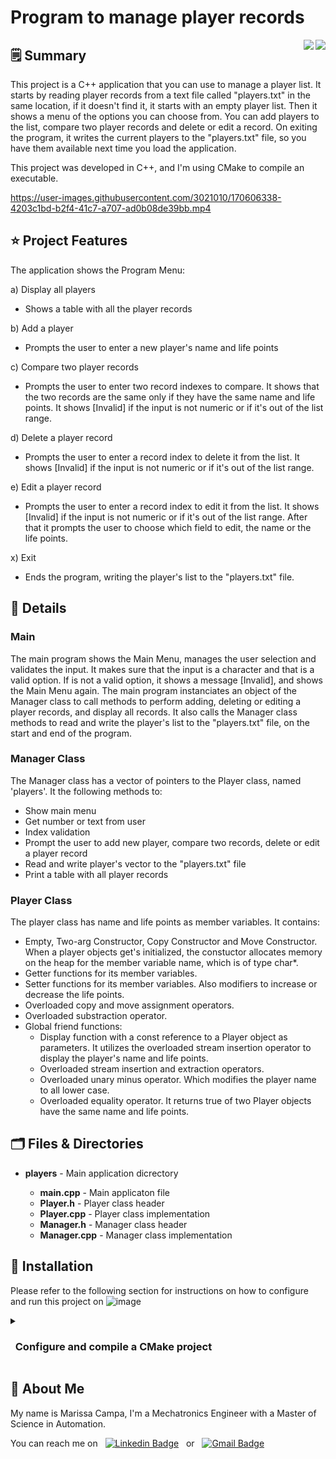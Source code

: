 # Program to manage player records #
<img align="right" src="https://img.shields.io/badge/C%2B%2B-00599C?style=for-the-badge&logo=c%2B%2B&logoColor=white"/>
<img align="right" src="https://img.shields.io/badge/CMake-064F8C?style=for-the-badge&logo=cmake&logoColor=white"/>

## 🗒️ Summary ##

This project is a C++ application that you can use to manage a player list. It starts by reading player records from a text file called "players.txt" in the same location, if it doesn't find it, it starts with an empty player list. Then it shows a menu of the options you can choose from. You can add players to the list, compare two player records and delete or edit a record.
On exiting the program, it writes the current players to the "players.txt" file, so you have them available next time you load the application.

This project was developed in C++, and I'm using CMake to compile an executable.

https://user-images.githubusercontent.com/3021010/170606338-4203c1bd-b2f4-41c7-a707-ad0b08de39bb.mp4


## ⭐ Project Features ##

The application shows the Program Menu:

a) Display all players 
 * Shows a table with all the player records

b) Add a player
 * Prompts the user to enter a new player's name and life points

c) Compare two player records 
 * Prompts the user to enter two record indexes to compare. It shows that the two records are the same only if they have the same name and life points. It shows [Invalid] if the input is not numeric or if it's out of the list range.

d) Delete a player record 
 * Prompts the user to enter a record index to delete it from the list. It shows [Invalid] if the input is not numeric or if it's out of the list range.

e) Edit a player record 
 * Prompts the user to enter a record index to edit it from the list. It shows [Invalid] if the input is not numeric or if it's out of the list range. After that it prompts the user to choose which field to edit, the name or the life points.

x) Exit
 * Ends the program, writing the player's list to the "players.txt" file.


## 📝 Details  ##

### Main ###
The main program shows the Main Menu, manages the user selection and validates the input. It makes sure that the input is a character and that is a valid option. If is not a valid option, it shows a message [Invalid], and shows the Main Menu again. The main program instanciates an object of the Manager class to call methods to perform adding, deleting or editing a player records, and display all records. It also calls the Manager class methods to read and write the player's list to the "players.txt" file, on the start and end of the program.

### Manager Class ### 
The Manager class has a vector of pointers to the Player class, named 'players'. It the following methods to:
- Show main menu
- Get number or text from user
- Index validation
- Prompt the user to add new player, compare two records, delete or edit a player record
- Read and write player's vector to the "players.txt" file
- Print a table with all player records

### Player Class ### 
The player class has name and life points as member variables. It contains:
* Empty, Two-arg Constructor, Copy Constructor and Move Constructor. When a player objects get's initialized, the constuctor allocates memory on the heap for the member variable name, which is of type char*. 
* Getter functions for its member variables.
* Setter functions for its member variables. Also modifiers to increase or decrease the life points.
* Overloaded copy and move assignment operators.
* Overloaded substraction operator. 
* Global friend functions: 
  * Display function with a const reference to a Player object as parameters. It utilizes the overloaded stream insertion operator to display the player's name and life points.
  * Overloaded stream insertion and extraction operators.
  * Overloaded unary minus operator. Which modifies the player name to all lower case.
  * Overloaded equality operator. It returns true of two Player objects have the same name and life points.


## 🗂️ Files & Directories ##

<section>
  <ul>
    <li><b>players</b> - Main application dicrectory</li>
    <ul>
      <li><b>main.cpp</b> - Main applicaton file</li>
      <li><b>Player.h</b> - Player class header</li>
      <li><b>Player.cpp</b> - Player class implementation</li>
      <li><b>Manager.h</b> - Manager class header</li>
      <li><b>Manager.cpp</b> - Manager class implementation</li>
    </ul>
  </ul>
</section>


## 💽 Installation ##

Please refer to the following section for instructions on how to configure and run this project on ![image](https://img.shields.io/badge/Windows-0078D6?style=for-the-badge&logo=windows&logoColor=white)

<details>
  <summary><h3> &nbsp; Configure and compile a CMake project</h3></summary>
  
  <p>This is a CMake project that compiles C++ files and creates an application executable. </p>

  <h4>CMake configuration</h4>
  <p>You can clone this repository into a local folder in your computer.</p>
  
  <h4> Generate configuration files</h4>
  <p>In a terminal, change to the project directory where the CMakeLists.txt file is, and create a new directory called 'build'.</p>
  
  ```bash
  > mkdir build
  ```
  
  <p>Then use the following command to generate the necessary files for your compiler to build the application.</p>
  
  ```bash
  > cmake -S . -B build -G "MinGW Makefiles"
  ```
  
  <p>Where -S is the source directory, where a point specifies current directory, -B is the output build directory, and -G is the CMake Generator to use. You can choose the generator you would like. </p>

  <h4>Compile the project</h4>
  <p>Move to the "build" directory and use the "make" command to create the application executable:</p>
  
  ```bash
  > cd build
  > make
  ```

  <p>To run the program:</p>
    
  ```bash
  > main.exe
  ```
</details>


## 👋 About Me
My name is Marissa Campa, I'm a Mechatronics Engineer with a Master of Science in Automation.

You can reach me on &nbsp; [![Linkedin Badge](https://img.shields.io/badge/-marissa-blue?style=flat&logo=Linkedin&logoColor=white)](https://www.linkedin.com/in/marissa-campa/) &nbsp; or &nbsp; [![Gmail Badge](https://img.shields.io/badge/-marissag.campa@gmail.com-c14438?style=flat-square&logo=Gmail&logoColor=white&link=mailto:marissag.campa@gmail.com)](mailto:marissag.campa@gmail.com)

  
